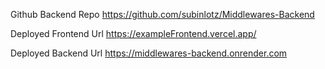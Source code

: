 Github Backend Repo
https://github.com/subinlotz/Middlewares-Backend

Deployed Frontend Url
https://exampleFrontend.vercel.app/

Deployed Backend Url
https://middlewares-backend.onrender.com